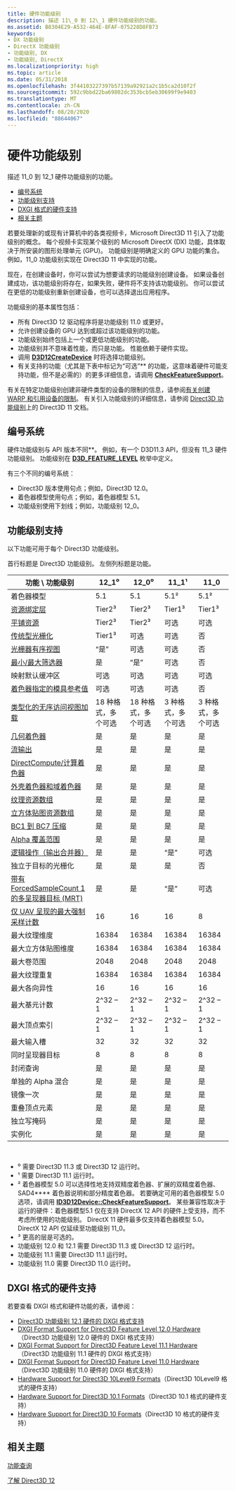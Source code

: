 ```yaml
---
title: 硬件功能级别
description: 描述 11\_0 到 12\_1 硬件功能级别的功能。
ms.assetid: B8304E29-A532-464E-8FAF-075228D8FB73
keywords:
- DX 功能级别
- DirectX 功能级别
- 功能级别, DX
- 功能级别, DirectX
ms.localizationpriority: high
ms.topic: article
ms.date: 05/31/2018
ms.openlocfilehash: 3f44103227397b57139a92921a2c1b5ca2d10f2f
ms.sourcegitcommit: 592c9bbd22ba69802dc353bcb5eb30699f9e9403
ms.translationtype: MT
ms.contentlocale: zh-CN
ms.lasthandoff: 08/20/2020
ms.locfileid: "88644067"
---
```

# <a name="hardware-feature-levels"></a>硬件功能级别

描述 11\_0 到 12\_1 硬件功能级别的功能。

-   [编号系统](#numbering-systems)
-   [功能级别支持](#feature-level-support)
-   [DXGI 格式的硬件支持](#hardware-support-for-dxgi-formats)
-   [相关主题](#related-topics)

若要处理新的或现有计算机中的各类视频卡，Microsoft Direct3D 11 引入了功能级别的概念。 每个视频卡实现某个级别的 Microsoft DirectX (DX) 功能，具体取决于所安装的图形处理单元 (GPU)。 功能级别是明确定义的 GPU 功能的集合。 例如，11\_0 功能级别实现在 Direct3D 11 中实现的功能。

现在，在创建设备时，你可以尝试为想要请求的功能级别创建设备。 如果设备创建成功，该功能级别将存在，如果失败，硬件将不支持该功能级别。 你可以尝试在更低的功能级别重新创建设备，也可以选择退出应用程序。

功能级别的基本属性包括：

-   所有 Direct3D 12 驱动程序将是功能级别 11.0 或更好。
-   允许创建设备的 GPU 达到或超过该功能级别的功能。
-   功能级别始终包括上一个或更低功能级别的功能。
-   功能级别并不意味着性能，而只是功能。 性能依赖于硬件实现。
-   调用 [**D3D12CreateDevice**](/windows/desktop/api/d3d12/nf-d3d12-d3d12createdevice) 时将选择功能级别。
-   有关支持的功能（尤其是下表中标记为“可选”** 的功能，这意味着硬件可能支持功能，但不是必需的）的更多详细信息，请调用 [**CheckFeatureSupport**](/windows/desktop/api/d3d12/nf-d3d12-id3d12device-checkfeaturesupport)。

有关在特定功能级别创建非硬件类型的设备的限制的信息，请参阅[有关创建 WARP 和引用设备的限制](/windows/desktop/direct3d11/overviews-direct3d-11-devices-limitations)。 有关引入功能级别的详细信息，请参阅 [Direct3D 功能级别](/windows/desktop/direct3d11/overviews-direct3d-11-devices-downlevel-intro)上的 Direct3D 11 文档。

## <a name="numbering-systems"></a>编号系统

硬件功能级别与 API 版本不同**。 例如，有一个 D3D11.3 API，但没有 11\_3 硬件功能级别。 功能级别在 [**D3D\_FEATURE\_LEVEL**](/windows/desktop/api/d3dcommon/ne-d3dcommon-d3d_feature_level) 枚举中定义。

有三个不同的编号系统：

-   Direct3D 版本使用句点；例如，Direct3D 12.0。
-   着色器模型使用句点；例如，着色器模型 5.1。
-   功能级别使用下划线；例如，功能级别 12\_0。

## <a name="feature-level-support"></a>功能级别支持

以下功能可用于每个 Direct3D 功能级别。

首行标题是 Direct3D 功能级别。 左侧列标题是功能。



| 功能 \\ 功能级别                                                                                                 | 12\_1⁰                    | 12\_0⁰                    | 11\_1¹                   | 11\_0                    |
|--------------------------------------------------------------------------------------------------------------------------|---------------------------|---------------------------|--------------------------|--------------------------|
| 着色器模型                                                                                                             | 5.1                       | 5.1                       | 5.1²                     | 5.1²                     |
| [资源绑定层](hardware-support.md)                                                                            | Tier2³                    | Tier2³                    | Tier1³                   | Tier1³                   |
| [平铺资源](/windows/desktop/api/d3d12/ne-d3d12-d3d12_tiled_resources_tier)                                                                        | Tier2³                    | Tier2³                    | 可选                 | 可选                 |
| [传统型光栅化](conservative-rasterization.md)                                                             | Tier1³                    | 可选                  | 可选                 | 否                       |
| [光栅器有序视图](rasterizer-order-views.md)                                                                   | “是”                       | 可选                  | 可选                 | 否                       |
| [最小/最大筛选器](/windows/desktop/api/d3d12/ne-d3d12-d3d12_filter)                                                                                      | 是                       | “是”                       | 可选                 | 否                       |
| 映射默认缓冲区                                                                                                       | 可选                  | 可选                  | 可选                 | 可选                 |
| [着色器指定的模具参考值](shader-specified-stencil-reference-value.md)                                 | 可选                  | 可选                  | 可选                 | 否                       |
| [类型化的无序访问视图加载](typed-unordered-access-view-loads.md)                                               | 18 种格式，多个可选 | 18 种格式，多个可选 | 3 种格式，多个可选 | 3 种格式，多个可选 |
| [几何着色器](/previous-versions//bb205146(v=vs.85)) | 是                       | 是                       | 是                      | 是                      |
| [流输出](/windows/desktop/direct3d11/d3d10-graphics-programming-guide-output-stream-stage)                                            | 是                       | 是                       | 是                      | 是                      |
| [DirectCompute/计算着色器](/windows/desktop/direct3d11/direct3d-11-advanced-stages-compute-shader)                                  | 是                       | 是                       | 是                      | 是                      |
| [外壳着色器和域着色器](/windows/desktop/direct3d11/direct3d-11-advanced-stages-tessellation)                                           | 是                       | 是                       | 是                      | 是                      |
| [纹理资源数组](/windows/desktop/direct3d11/overviews-direct3d-11-resources-textures-intro)                                     | 是                       | 是                       | 是                      | 是                      |
| [立方体贴图资源数组](/windows/desktop/direct3d11/overviews-direct3d-11-resources-textures-intro)                                     | 是                       | 是                       | 是                      | 是                      |
| [BC1 到 BC7 压缩](/windows/desktop/direct3d10/d3d10-graphics-programming-guide-resources-block-compression)                        | 是                       | 是                       | 是                      | 是                      |
| [Alpha 覆盖范围](/windows/desktop/direct3d11/d3d10-graphics-programming-guide-blend-state)         | 是                       | 是                       | 是                      | 是                      |
| [逻辑操作（输出合并器）](/windows/desktop/api/d3d11/ns-d3d11-d3d11_feature_data_d3d11_options)                                          | 是                       | 是                       | “是”                      | 可选                 |
| 独立于目标的光栅化                                                                                         | 是                       | 是                       | 是                      | 否                       |
| [带有 ForcedSampleCount 1 的多呈现器目标 (MRT)](/windows/desktop/api/d3d11/ns-d3d11-d3d11_feature_data_d3d11_options)                      | 是                       | 是                       | “是”                      | 可选                 |
| [仅 UAV 呈现的最大强制采样计数](/windows/desktop/api/d3d11/ns-d3d11-d3d11_feature_data_d3d11_options)                            | 16                        | 16                        | 16                       | 8                        |
| 最大纹理维度                                                                                                    | 16384                     | 16384                     | 16384                    | 16384                    |
| 最大立方体贴图维度                                                                                                    | 16384                     | 16384                     | 16384                    | 16384                    |
| 最大卷范围                                                                                                        | 2048                      | 2048                      | 2048                     | 2048                     |
| 最大纹理重复                                                                                                       | 16384                     | 16384                     | 16384                    | 16384                    |
| 最大各向异性                                                                                                           | 16                        | 16                        | 16                       | 16                       |
| 最大基元计数                                                                                                      | 2^32 – 1                  | 2^32 – 1                  | 2^32 – 1                 | 2^32 – 1                 |
| 最大顶点索引                                                                                                         | 2^32 – 1                  | 2^32 – 1                  | 2^32 – 1                 | 2^32 – 1                 |
| 最大输入槽                                                                                                          | 32                        | 32                        | 32                       | 32                       |
| 同时呈现器目标                                                                                              | 8                         | 8                         | 8                        | 8                        |
| 封闭查询                                                                                                        | 是                       | 是                       | 是                      | 是                      |
| 单独的 Alpha 混合                                                                                                     | 是                       | 是                       | 是                      | 是                      |
| 镜像一次                                                                                                              | 是                       | 是                       | 是                      | 是                      |
| 重叠顶点元素                                                                                              | 是                       | 是                       | 是                      | 是                      |
| 独立写掩码                                                                                                  | 是                       | 是                       | 是                      | 是                      |
| 实例化                                                                                                               | 是                       | 是                       | 是                      | 是                      |



 

-   ⁰ 需要 Direct3D 11.3 或 Direct3D 12 运行时。
-   ¹ 需要 Direct3D 11.1 运行时。
-   ² 着色器模型 5.0 可以选择性地支持双精度着色器、扩展的双精度着色器、SAD4**** 着色器说明和部分精度着色器。 若要确定可用的着色器模型 5.0 选项，请调用 [**ID3D12Device::CheckFeatureSupport**](/windows/desktop/api/d3d12/nf-d3d12-id3d12device-checkfeaturesupport)。 某些兼容性取决于运行的硬件：着色器模型5.1 仅在支持 DirectX 12 API 的硬件上受支持，而不考虑所使用的功能级别。 DirectX 11 硬件最多仅支持着色器模型 5.0。 DirectX 12 API 仅延续至功能级别 11\_0。
-   ³ 更高的层是可选的。
-   功能级别 12.0 和 12.1 需要 Direct3D 11.3 或 Direct3D 12 运行时。
-   功能级别 11.1 需要 Direct3D 11.1 运行时。
-   功能级别 11.0 需要 Direct3D 11.0 运行时。

## <a name="hardware-support-for-dxgi-formats"></a>DXGI 格式的硬件支持

若要查看 DXGI 格式和硬件功能的表，请参阅：

-   [Direct3D 功能级别 12.1 硬件的 DXGI 格式支持](/windows/desktop/direct3ddxgi/hardware-support-for-direct3d-12-1-formats)
-   [DXGI Format Support for Direct3D Feature Level 12.0 Hardware](/windows/desktop/direct3ddxgi/hardware-support-for-direct3d-12-0-formats)（Direct3D 功能级别 12.0 硬件的 DXGI 格式支持）
-   [DXGI Format Support for Direct3D Feature Level 11.1 Hardware](/windows/desktop/direct3ddxgi/format-support-for-direct3d-11-1-feature-level-hardware)（Direct3D 功能级别 11.1 硬件的 DXGI 格式支持）
-   [DXGI Format Support for Direct3D Feature Level 11.0 Hardware](/windows/desktop/direct3ddxgi/format-support-for-direct3d-11-0-feature-level-hardware)（Direct3D 功能级别 11.0 硬件的 DXGI 格式支持）
-   [Hardware Support for Direct3D 10Level9 Formats](/previous-versions//ff471324(v=vs.85))（Direct3D 10Level9 格式的硬件支持）
-   [Hardware Support for Direct3D 10.1 Formats](/previous-versions//cc627091(v=vs.85))（Direct3D 10.1 格式的硬件支持）
-   [Hardware Support for Direct3D 10 Formats](/previous-versions//cc627090(v=vs.85))（Direct3D 10 格式的硬件支持）

## <a name="related-topics"></a>相关主题

<dl> <dt>

[功能查询](capability-querying.md)
</dt> <dt>

[了解 Direct3D 12](directx-12-getting-started.md)
</dt> </dl>

 

 
